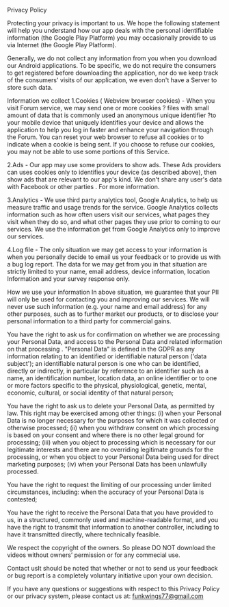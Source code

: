 Privacy Policy

Protecting your privacy is important to us. We hope the following statement will help you understand how our app deals with the personal identifiable information (the Google Play Platform) you may occasionally provide to us via Internet (the Google Play Platform).

Generally, we do not collect any information from you when you download our Android applications. To be specific, we do not require the consumers to get registered before downloading the application, nor do we keep track of the consumers' visits of our application, we even don't have a Server to store such data.

Information we collect
1.Cookies ( Webview browser cookies) - When you visit Forum service, we may send one or more cookies ? files with small amount of data that is commonly used an anonymous unique identifier ?to your mobile device that uniquely identifies your device and allows the application to help you log in faster and enhance your navigation through the Forum. You can reset your web browser to refuse all cookies or to indicate when a cookie is being sent. If you choose to refuse our cookies, you may not be able to use some portions of this Service.

2.Ads - Our app may use some providers to show ads. These Ads providers can uses cookies only to identifies your device (as described above), then show ads that are relevant to our app's kind. We don't share any user's data with Facebook or other parties . For more information.

3.Analytics - We use third party analytics tool, Google Analytics, to help us measure traffic and usage trends for the service. Google Analytics collects information such as how often users visit our services, what pages they visit when they do so, and what other pages they use prior to coming to our services. We use the information get from Google Analytics only to improve our services.

4.Log file - The only situation we may get access to your information is when you personally decide to email us your feedback or to provide us with a bug log report. The data for we may get from you in that situation are strictly limited to your name, email address, device information, location Information and your survey response only.

How we use your information
In above situation, we guarantee that your PII will only be used for contacting you and improving our services. We will never use such information (e.g. your name and email address) for any other purposes, such as to further market our products, or to disclose your personal information to a third party for commercial gains.

You have the right to ask us for confirmation on whether we are processing your Personal Data, and access to the Personal Data and related information on that processing . "Personal Data" is defined in the GDPR as any information relating to an identified or identifiable natural person ('data subject'); an identifiable natural person is one who can be identified, directly or indirectly, in particular by reference to an identifier such as a name, an identification number, location data, an online identifier or to one or more factors specific to the physical, physiological, genetic, mental, economic, cultural, or social identity of that natural person;

You have the right to ask us to delete your Personal Data, as permitted by law. This right may be exercised among other things: (i) when your Personal Data is no longer necessary for the purposes for which it was collected or otherwise processed; (ii) when you withdraw consent on which processing is based on your consent and where there is no other legal ground for processing; (iii) when you object to processing which is necessary for our legitimate interests  and there are no overriding legitimate grounds for the processing, or when you object to your Personal Data being used for direct marketing purposes;  (iv) when your Personal Data has been unlawfully processed.

You have the right to request the limiting of our processing under limited circumstances, including: when the accuracy of your Personal Data is contested;

You have the right to receive the Personal Data that you have provided to us, in a structured, commonly used and machine-readable format, and you have the right to transmit that information to another controller, including to have it transmitted directly, where technically feasible.

We respect the copyright of the owners. So please DO NOT download the videos without owners’ permission or for any commecial use.

Contact usIt should be noted that whether or not to send us your feedback or bug report is a completely voluntary initiative upon your own decision.

If you have any questions or suggestions with respect to this Privacy Policy or our privacy system, please contact us at: funkwings77@gmail.com
